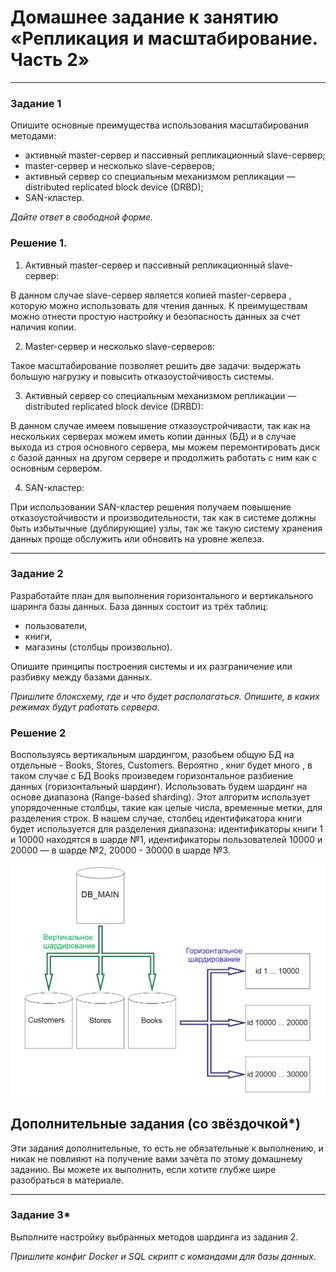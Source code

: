 # Домашнее задание к занятию «Репликация и масштабирование. Часть 2»

---

### Задание 1

Опишите основные преимущества использования масштабирования методами:

- активный master-сервер и пассивный репликационный slave-сервер; 
- master-сервер и несколько slave-серверов;
- активный сервер со специальным механизмом репликации — distributed replicated block device (DRBD);
- SAN-кластер.

*Дайте ответ в свободной форме.*

### Решение 1.

1) Aктивный master-сервер и пассивный репликационный slave-сервер:

В данном случае  slave-сервер является копией master-сервера , которую можно использовать для чтения данных. К преимуществам можно отнести простую настройку и безопасность данных за счет наличия копии.



2) Master-сервер и несколько slave-серверов:

Такое масштабирование  позволяет решить две задачи: выдержать большую нагрузку и повысить отказоустойчивость системы.



3) Aктивный сервер со специальным механизмом репликации — distributed replicated block device (DRBD):

В данном случае имеем повышение отказоустройчивасти, так как на нескольких серверах можем иметь копии данных (БД) и в случае выхода из строя основного сервера, мы можем перемонтировать диск с базой данных на другом сервере и продолжить работать с ним как с основным сервером.



4) SAN-кластер:

При использовании SAN-кластер решения получаем повышение отказоустойчивости и производительности, так как в системе должны быть избытычные (дублирующие) узлы, так же такую систему хранения данных проще обслужить или обновить на уровне железа.


---

### Задание 2


Разработайте план для выполнения горизонтального и вертикального шаринга базы данных. База данных состоит из трёх таблиц: 

- пользователи, 
- книги, 
- магазины (столбцы произвольно). 

Опишите принципы построения системы и их разграничение или разбивку между базами данных.

*Пришлите блоксхему, где и что будет располагаться. Опишите, в каких режимах будут работать сервера.* 

### Решение 2

Воспользуясь вертикальным шардингом, разобьем общую БД на отдельные -  Books, Stores, Customers. Вероятно , книг будет много , в таком случае c БД Books произведем горизонтальное разбиение данных (горизонтальный шардинг). Использовать будем шардинг на основе диапазона (Range-based sharding). Этот алгоритм использует упорядоченные столбцы, такие как целые числа, временные метки, для разделения строк. В нашем случае, столбец идентификатора книги будет используется для разделения диапазона: идентификаторы книги 1 и 10000 находятся в шарде №1, идентификаторы пользователей 10000 и 20000 — в шарде №2, 20000 - 30000 в шарде №3.


![2.png](./img/2.png)

## Дополнительные задания (со звёздочкой*)
Эти задания дополнительные, то есть не обязательные к выполнению, и никак не повлияют на получение вами зачёта по этому домашнему заданию. Вы можете их выполнить, если хотите глубже шире разобраться в материале.

---
### Задание 3*

Выполните настройку выбранных методов шардинга из задания 2.

*Пришлите конфиг Docker и SQL скрипт с командами для базы данных*.
